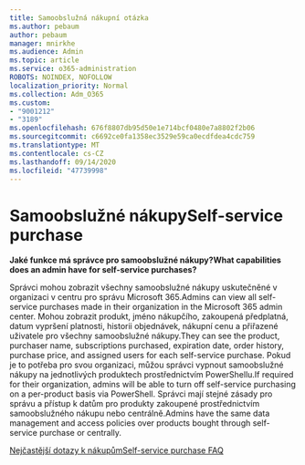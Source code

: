```yaml
---
title: Samoobslužná nákupní otázka
ms.author: pebaum
author: pebaum
manager: mnirkhe
ms.audience: Admin
ms.topic: article
ms.service: o365-administration
ROBOTS: NOINDEX, NOFOLLOW
localization_priority: Normal
ms.collection: Adm_O365
ms.custom:
- "9001212"
- "3189"
ms.openlocfilehash: 676f8807db95d50e1e714bcf0480e7a8802f2b06
ms.sourcegitcommit: c6692ce0fa1358ec3529e59ca0ecdfdea4cdc759
ms.translationtype: MT
ms.contentlocale: cs-CZ
ms.lasthandoff: 09/14/2020
ms.locfileid: "47739998"
---
```

# <a name="self-service-purchase"></a><span data-ttu-id="7ec99-102">Samoobslužné nákupy</span><span class="sxs-lookup"><span data-stu-id="7ec99-102">Self-service purchase</span></span>

<span data-ttu-id="7ec99-103">**Jaké funkce má správce pro samoobslužné nákupy?**</span><span class="sxs-lookup"><span data-stu-id="7ec99-103">**What capabilities does an admin have for self-service purchases?**</span></span>

<span data-ttu-id="7ec99-104">Správci mohou zobrazit všechny samoobslužné nákupy uskutečněné v organizaci v centru pro správu Microsoft 365.</span><span class="sxs-lookup"><span data-stu-id="7ec99-104">Admins can view all self-service purchases made in their organization in the Microsoft 365 admin center.</span></span> <span data-ttu-id="7ec99-105">Mohou zobrazit produkt, jméno nákupčího, zakoupená předplatná, datum vypršení platnosti, historii objednávek, nákupní cenu a přiřazené uživatele pro všechny samoobslužné nákupy.</span><span class="sxs-lookup"><span data-stu-id="7ec99-105">They can see the product, purchaser name, subscriptions purchased, expiration date, order history, purchase price, and assigned users for each self-service purchase.</span></span>  <span data-ttu-id="7ec99-106">Pokud je to potřeba pro svou organizaci, můžou správci vypnout samoobslužné nákupy na jednotlivých produktech prostřednictvím PowerShellu.</span><span class="sxs-lookup"><span data-stu-id="7ec99-106">If required for their organization, admins will be able to turn off self-service purchasing on a per-product basis via PowerShell.</span></span>  <span data-ttu-id="7ec99-107">Správci mají stejné zásady pro správu a přístup k datům pro produkty zakoupené prostřednictvím samoobslužného nákupu nebo centrálně.</span><span class="sxs-lookup"><span data-stu-id="7ec99-107">Admins have the same data management and access policies over products bought through self-service purchase or centrally.</span></span>

[<span data-ttu-id="7ec99-108">Nejčastější dotazy k nákupům</span><span class="sxs-lookup"><span data-stu-id="7ec99-108">Self-service purchase FAQ</span></span>](https://aka.ms/self-service-purchase-faq)

